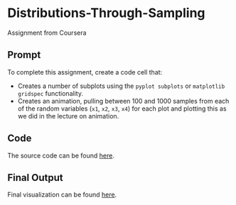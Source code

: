 # Distributions-Through-Sampling
Assignment from Coursera

## Prompt
To complete this assignment, create a code cell that:
* Creates a number of subplots using the `pyplot subplots` or `matplotlib gridspec` functionality.
* Creates an animation, pulling between 100 and 1000 samples from each of the random variables (`x1`, `x2`, `x3`, `x4`) for each plot and plotting this as we did in the lecture on animation.

## Code
The source code can be found [here](https://github.com/ridhika123/Distributions-Through-Sampling/blob/main/UnderstandingDistributionsThroughSampling.ipynb).

## Final Output
Final visualization can be found [here](https://github.com/ridhika123/Distributions-Through-Sampling/blob/main/DistributionPlots.mp4).
